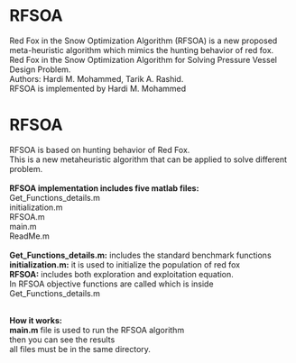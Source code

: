 # RFSOA
Red Fox in the Snow Optimization Algorithm (RFSOA) is a new proposed meta-heuristic algorithm which mimics the hunting behavior of red fox.<br/>
Red Fox in the Snow Optimization Algorithm for Solving Pressure Vessel Design Problem.<br/>
 Authors: Hardi M. Mohammed, Tarik A. Rashid.<br/>
 RFSOA is implemented by Hardi M. Mohammed<br/>

# RFSOA 
RFSOA is based on hunting behavior of Red Fox.<br/>
This is a new metaheuristic algorithm that can be applied to solve different problem.<br/>
<br/>
<b>RFSOA implementation includes five matlab files:</b><br/>
Get_Functions_details.m<br/>
initialization.m<br/>
RFSOA.m<br/>
main.m<br/>
ReadMe.m<br/>
<br/>
<b>Get_Functions_details.m:</b> includes the standard benchmark functions<br/>
<b>initialization.m:</b> it is used to initialize the population of red fox<br/>
<b>RFSOA:</b> includes both exploration and exploitation equation. <br/>
In RFSOA objective functions are called which is inside Get_Functions_details.m<br/><br/>

<b>How it works:</b><br/>
<b>main.m</b> file is used to run the RFSOA algorithm<br/>
then you can see the results<br/>
all files must be in the same directory.
